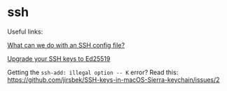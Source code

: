# ssh

Useful links:

[What can we do with an SSH config file?](https://www.digitalocean.com/community/tutorials/how-to-configure-custom-connection-options-for-your-ssh-client)


[Upgrade your SSH keys to Ed25519](https://medium.com/risan/upgrade-your-ssh-key-to-ed25519-c6e8d60d3c54)


Getting the `ssh-add: illegal option -- K` error?
Read this:
https://github.com/jirsbek/SSH-keys-in-macOS-Sierra-keychain/issues/2

